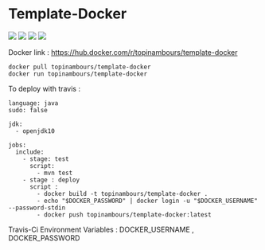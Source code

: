 # Template-Docker
<img src="https://travis-ci.com/topinambours/template-docker.svg?branch=master"> <a href="https://hub.docker.com/r/topinambours/template-docker" target="_blank"><img src="https://img.shields.io/docker/cloud/automated/topinambours/template-docker.svg"></a> <img src="https://img.shields.io/badge/language-Java-important.svg"> <img src="https://img.shields.io/github/license/topinambours/template-docker.svg">

Docker link : https://hub.docker.com/r/topinambours/template-docker

    docker pull topinambours/template-docker
    docker run topinambours/template-docker


To deploy with travis :
```
language: java
sudo: false

jdk:
  - openjdk10

jobs:
  include:
    - stage: test
      script:
        - mvn test
    - stage : deploy
      script :
        - docker build -t topinambours/template-docker .
        - echo "$DOCKER_PASSWORD" | docker login -u "$DOCKER_USERNAME" --password-stdin
        - docker push topinambours/template-docker:latest
```
Travis-Ci Environment Variables : DOCKER_USERNAME , DOCKER_PASSWORD
